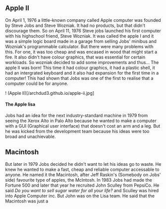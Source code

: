 ## Apple II
On April 1, 1976 a little-known company called Apple computer was founded by Steve Jobs and Steve Wozniak. It had no products, but that didn't discourage them. So on April 11, 1976 Steve jobs launched his first computer with his highschool friend, Steve Wozniak. It was called the apple I and it was a simple logic board made in a garage from selling Jobs' minibus and Wozniak's programmable calculator. But there were many problems with this. For one, it was too cheap and was encased in wood that might start a fire. It also didn't have colour graphics, that was essential for certain workloads. So wozniak decided to add some improvements and thus... The apple II was born! This time it had colour graphics, it had a plastic shell, it had an intergrated keyboard and it also had expansion for the first time in a computer! This had shown that Jobs was one of the first to realise that a computer could be for anyone.

! (Apple II)[/archdud3.github.io/apple-ii.jpg]

#### The Apple lisa
Jobs had an idea for the next industry-standard machine in 1979 from seeing the Xerox Alto in Palo Alto because he wanted to make a computer with a GUI (Graphical user interface) that doesn't cost an arm and a leg. But he was kicked from the development team because his ideas were too broad and unachievable. 

## Macintosh
But later in 1979 Jobs decided he didn't want to let his ideas go to waste. He knew he wanted to make a fast, cheap and reliable computer accessable to anyone. He named it the Macintosh, after Jeff Raskin's (Somebody on Jobs' side) favourite type of apples, the McIntosh. In 1983 Jobs had made the Fortune 500 and later that year he recruited John Sculley from PepsiCo. He said *Do you want to sell sugar water for all your life?* and Sculley was hired into Apple Computer inc. But John was on the Lisa team. He said that the Macintosh was just a 
